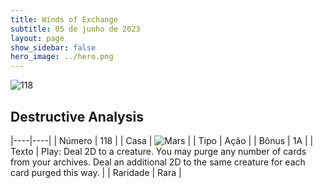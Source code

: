 ```yaml
---
title: Winds of Exchange
subtitle: 05 de junho de 2023
layout: page
show_sidebar: false
hero_image: ../hero.png
---
```


![118](https://mastervault-storage-prod.s3.amazonaws.com/media/card_front/en/600_118_6b2581a3358c_en.png)


## Destructive Analysis

|----|----|
| Número | 118 |
| Casa | ![Mars](https://archonarcana.com/images/thumb/d/de/Mars.png/22px-Mars.png "Marte") |
| Tipo | Ação |
| Bônus | 1A |
| Texto | Play: Deal 2D to a creature. You may purge any number of cards from your archives. Deal an additional 2D to the same creature for each card purged this way. |
| Raridade | Rara |

